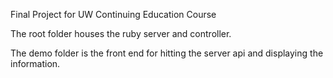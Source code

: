 Final Project for UW Continuing Education Course

The root folder houses the ruby server and controller.

The demo folder is the front end for hitting the server api and displaying the information.

